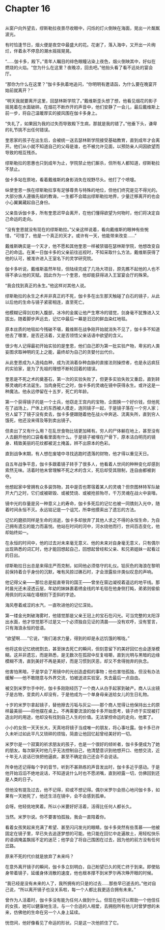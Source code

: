 # Chapter 16

<br>
从窗户向外望去，缪斯勒拉夜景尽收眼中，闪烁的灯火倒映在海面，晃出一片粼粼波光。

有时恰逢节日，烟火便是夜空中最盛大的花。花谢了，落入海中，又开出一片绚烂，伴着永不停息的潮水摇摇晃晃。

“……伽卡多，殿下。”青年人瞩目的绯色眼瞳沾染上夜色，烟火倒映其中，好似在燃烧的火焰。“您为什么在这里？夜晚凉，回去吧。”他抬头看了看不远处的宴会厅。

“那你为什么在这里？”伽卡多执着地追问，“你明明有邀请函，为什么要在晚宴开始前就离开？”

“明天我就要离开这里，回瑟林斯学院了。”戴维斯歪头想了想，他看见烟花的影子摇晃着在水面破碎。在烟花不断炸开的声音中，他们安静了一会儿，最后戴维斯上前一步，将自己温暖厚实的披风围在伽卡多身上。

“失礼了，如果因为我的过失而导致殿下生病，那就是我的错了。”他垂下头，谦卑的礼节挑不出任何错误。

奎恩家的孩子在出生后，会被统一送去瑟林斯学院接受基础教育，直到成年才会离开。他们从小就不知道自己的父母是谁，也不被允许见面，以预防亲人间因欲望而导致的相互残杀。

缪斯勒拉的恩惠也只到成年为止，学院禁止他们厮杀，但所有人都知道，缪斯勒拉不禁止。

伽卡多站在原地，看着戴维斯的身影消失在视野尽头。他打了个喷嚏。

纵使奎恩一族在缪斯勒拉享有足够尊贵与特殊的地位，但他们终究是见不得光的。大部分族人遵循先祖的教诲，一生都不会踏出缪斯勒拉地界，少量迁移离开的也会小心翼翼藏起自己身份。

父亲告诉伽卡多，所有奎恩迟早会离开，在他们懂得欲望为何物时，他们将决定自己命运的走向。

“没有奎恩就没有现在的缪斯勒拉。”父亲这样说着，看向戴维斯的眼神有些惋惜，“可惜了，他是一个真正的天才。或许有一天，他能带来改变……”

戴维斯确实是一个天才，他不愿和其他奎恩一样被禁锢在瑟林斯学院，他想改变自己的命运。在某一日伽卡多的父亲前往巡视时，不知采取什么方法，戴维斯获得了他的认可，被准许进入王室名下的灵学研究院。

伽卡多听说，戴维斯虽然年轻，但陆续完成了几场大项目，原先瞧不起他的人也不得不承认他的天赋。因此作为一个奎恩，他却能获得进入王室宴会厅的殊荣。

“我会找到真正的永生。”他这样对其他人说。

缪斯勒拉的永生之术并非真正的不死，伽卡多在出生那天触碰了白石的镜子，从此以后他的生命与镜子紧密相连，直至死亡。

他模糊记得剑刃刺入腹部，冰冷的金属让他产生寒冷的错觉，剑身毫不犹豫进入又拔出，随着脚步声远去，记忆中最后一幕是汩汩的鲜血染红地毯。

原本丝质的地毯如今残破不堪，戴维斯在战争刚开始就消失不见了，伽卡多不知道他去了哪里，是否还活着，又是否领悟父亲话语中欲望的含义。

很少有人记得最初开始实验的是奎恩，他们自己即为第一批实验产物，卑劣的人类妄图求取神明的无上之能，最终却为自己的贪婪付出代价。

从此奎恩成为人造纯血种，成为流淌着杂种血脉的直接法则操控者，也是永远疯狂的实验家，是为了先祖的理想不断轮回着的错误。

奎恩是不死之术的奠基石，第一次的实验失败了，但更多实验失败又重启，直到转移灵魂的术法诞生。当肉身死亡之时，伽卡多的灵魂在镜中获得永生。或许这是一种魔法。他永远停留在十五岁，死亡的年龄。

第一个获得镜子的是一个士兵，他窃走王宫内的宝物，企图换一个好价钱，但他死在了战场上，尸体上的东西被人摸走，连同镜子一起，于是镜子落在一个穷人家；穷人留下了镜子没有卖去，伽卡多便跟随着他在战火中奔逃、流离失所，直到穷人饿死，他还没来得及等到卖出镜子。

但卖出了又有什么用？在乱世食物比钱更加稀有。穷人的尸体躺在地上，甚至没有人去翻开他的口袋看看里面有什么。于是镜子被埋在尸骨下，原本洁白明亮的镜身、精致美丽的花纹都被泥土掩盖，辨不出原本的色彩。

直到战争末期，有人想在废墟中寻找逃跑时遗落的财物，他才得以重见天日。

自五年战争平息，伽卡多跟着镜子转手了很多人，他看着人世间的种种变化却感到索然无味。活着时他未曾理解不死之术的含义，死后却受其限制，连自由都被剥夺。

他想起家中曾拥有众多装饰物，其中是否也寄宿着某人的灵魂？但奈图林特军队破开大门之时，它们或被砸毁、或被焚烧、或被抢掠殆尽，千万灵魂在战火中哀嚎。

镜中光的存量是另一种意义上的寿命，伽卡多死后的记忆也被一同镌刻入光中，随着时间永恒不灭。永远铭记是一个诅咒，所幸他摸索出了遗忘的方法。

记忆的磨损同样是生命的消逝，伽卡多却放弃了其他人求之不得的永恒生命，为自己拥有遗忘的能力而喜悦。他站在时间的河中，河水绕他而行，世间百态变化，他却始终如一。

在永恒的时间中，他的过去对未来毫无意义、他的未来对自身毫无意义，只有偶尔出现熟悉的词汇时，他才能回想起自己，回想起曾经和父亲、和兄弟姐妹一起看过的日出。

缪斯勒拉日出总是来得庄严而克制，如同他必须恪守的礼仪。铅灰色的海浪在黎明前保持着合乎身份的沉默，唯有风掠过礁石时，才会泄露些许类似叹息的声响。  

他记得父亲——那位总是挺直脊背的国王——曾坐在窗边凝视着遥远的地平线。那时晨光还未浸透云层，年幼的妹妹裹着绣金线的羊毛毯在他身侧打盹，弟弟则偷偷用佩剑的尖端在墙根刻下歪斜的字迹。

海风卷着咸涩的水汽，一直吹进他的记忆深处。  

第一缕金光刺破海雾时，他错觉那是父亲王冠上的宝石在闪光。可当完整的太阳浮出水面，他才惊觉那不过是又一个必须独自见证的清晨——没有欢呼，没有誓言，只有海浪永恒的低语。

“欲望啊……”它说，“我们渴求力量，得到的却是永远饥饿的喉咙。”

他将这些记忆统统割去，甚至抹去死亡的瞬间，但刻意留下的美好回忆也会逐渐模糊。这并非遗忘，而是熟悉，是无数次在孤寂中反复咀嚼，直到光明与黑暗的边缘模糊不清，直到美好不再是美好，而是习惯到厌恶，却又不舍得抛弃的执念。

他害怕黑暗，于是学会了用镜中的光创造虚假的事物；他也害怕孤独，但没有办法缓解——他不敢随意与外界交流，怕被送进实验室，失去最后一点自由。

被交到米罗尔手中时，伽卡多刚刚经历了一个商人从白手起家到破产。商人认出镜子是古物，变卖的人却没有，于是他成为一个单身母亲送给女儿的生日礼物。

十岁的米罗尔拿起镜子，替他擦去污垢与灰尘——那个商人觉得让他保持出土的原样最美丽——将他摆在桌上。不再需要流浪的伽卡多开始思考，镜子终于实现被打造出时的用途，他却没有找到自己人生的价值。无法掌控命运的走向，他累了。

小小的女孩一天天长大，天真地将镜子当成唯一的朋友，将心事吐露。伽卡多已许久未听过如此平凡又琐碎的烦恼，简直让他回忆起曾经美好的一切。

米罗尔是一个寂寞的祈求朋友的孩子，也是一个很好的倾听者，伽卡多便成为了她的朋友。每次聊天时他几乎无法控制自己，他清楚意识到他想开口、他想交流，近十年无人说话已快把他逼疯，甚至不确定自己还会不会说话。

所幸他还记得每个字的音节，听到不甚熟练的声音发出时，伽卡多近乎感动。于是他开始滔滔不绝地说话，不知道说什么时也不愿闭嘴，直到袒露一切，仿佛回到还是人类的日子。

但他没有提及过去，他不记得，抑或不想记得。偶尔米罗尔会担心地问伽卡多，如果有一天她死了，他还生活在镜中，会不会感到孤单。

会呀。他轻佻地笑着。所以小米要好好活着，活得比任何人都长久。

当然。米罗尔说。你不要害怕孤独，我会一直陪着你。

看着女孩笑起来充满了希望、甚至闪闪发光的眼睛，伽卡多突然有些羡慕——他被固定在镜子里，早已失去追逐梦想的可能。他只能在回忆中走遍故土，用轻松快乐的语调掩盖飘摇不定的迷茫；他学会了将自己围困在过去，因为他的前方没有任何岔路。

原来不死的代价就是放弃了未来吗？

在意外离开镜子的瞬间，伽卡多立刻明白，自己盼望已久的死亡终于到来。即使贴身带着镜子，延缓身体消散的速度，他也根本撑不到米罗尔再次睁开眼的时候。

“我已经是没有未来的人了，我所拥有的只是的过去……那些早已逝去的。”他对自己说，“所以离开镜子也没关系啦，每一个人都比我更适合拥有未来。”

曾作为人活着时，伽卡多没有能为任何人做到什么。但现在他可以帮助一个他信任的女孩，她可以健康地生活，与一个合适的人相爱，去拥抱所有他儿时曾梦想的未来，仿佛他的生命在另一个人身上延续。

恍惚间，他好像看见了命运的形状。只是这一次他抓住了它。

